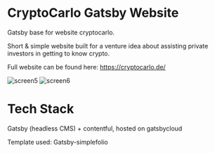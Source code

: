 # CryptoCarlo Gatsby Website

Gatsby base for website cryptocarlo. 

Short & simple website built for a venture idea about assisting private investors in getting to know crypto.

Full website can be found here: https://cryptocarlo.de/

![screen5](https://user-images.githubusercontent.com/7352457/173865481-e4a239c2-04c0-4bf1-ac2e-9d00bac88fc4.PNG)
![screen6](https://user-images.githubusercontent.com/7352457/173865487-4c49ea7e-679e-40e0-846a-caf0addc6bd1.PNG)


# Tech Stack

Gatsby (headless CMS) + contentful, hosted on gatsbycloud

Template used: Gatsby-simplefolio

